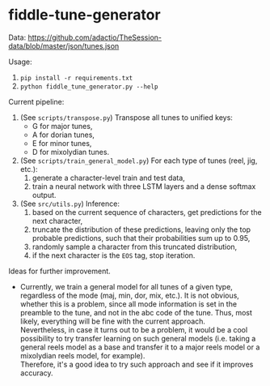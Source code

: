 # fiddle-tune-generator

Data: https://github.com/adactio/TheSession-data/blob/master/json/tunes.json

Usage:
1. `pip install -r requirements.txt`
2. `python fiddle_tune_generator.py --help`

Current pipeline:
1. (See `scripts/transpose.py`) Transpose all tunes to unified keys:
    * G for major tunes,
    * A for dorian tunes,
    * E for minor tunes,
    * D for mixolydian tunes.
2. (See `scripts/train_general_model.py`) For each type of tunes (reel, jig, etc.):
    1. generate a character-level train and test data,
    2. train a neural network with three LSTM layers and a dense softmax output.
3. (See `src/utils.py`) Inference:
    1. based on the current sequence of characters, get predictions for the next character,
    2. truncate the distribution of these predictions, leaving only the top probable predictions, such that their probabilities sum up to 0.95,
    3. randomly sample a character from this truncated distribution,
    4. if the next character is the `EOS` tag, stop iteration.

Ideas for further improvement.
* Currently, we train a general model for all tunes of a given type, regardless of the mode (maj, min, dor, mix, etc.). It is not obvious, whether this is a problem, since all mode information is set in the preamble to the tune, and not in the abc code of the tune. Thus, most likely, everything will be fine with the current approach.   
Nevertheless, in case it turns out to be a problem, it would be a cool possibility to try transfer learning on such general models (i.e. taking a general reels model as a base and transfer it to a major reels model or a mixolydian reels model, for example).   
Therefore, it's a good idea to try such approach and see if it improves accuracy.
